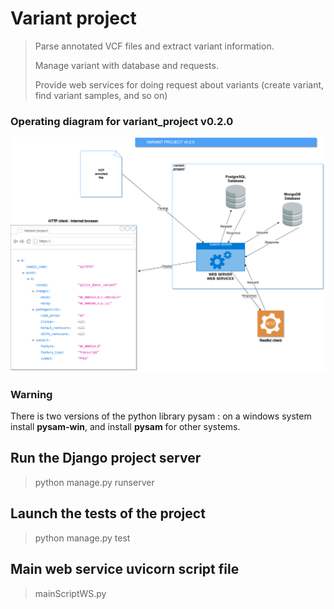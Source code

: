 # Variant project

> Parse annotated VCF files and extract variant information.
>
> Manage variant with database and requests.
>
> Provide web services for doing request about variants (create variant, find variant samples, and so on)

### Operating diagram for variant_project v0.2.0

![Operation diagram for variant_projet v0.2.0](doc/img/operating_diagram_variant_project_v0.2.0.png)

### Warning

There is two versions of the python library pysam : on a windows system install **pysam-win**, and install **pysam** for
other systems.

## Run the Django project server

> python manage.py runserver

## Launch the tests of the project

> python manage.py test

## Main web service uvicorn script file

> mainScriptWS.py
